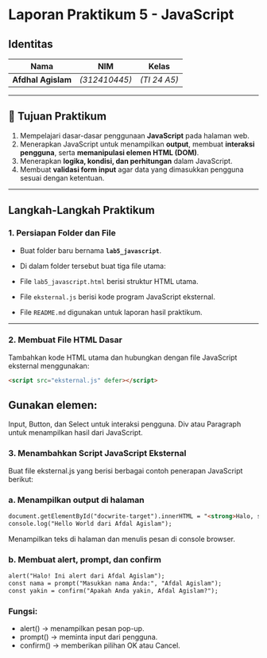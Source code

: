 #  Laporan Praktikum 5 - JavaScript

##  Identitas
| Nama | NIM | Kelas |
|------|-----|--------|
| **Afdhal Agislam** | *(312410445)* | *(TI 24 A5)* |

---

## 🎯 Tujuan Praktikum
1. Mempelajari dasar-dasar penggunaan **JavaScript** pada halaman web.  
2. Menerapkan JavaScript untuk menampilkan **output**, membuat **interaksi pengguna**, serta **memanipulasi elemen HTML (DOM)**.  
3. Menerapkan **logika, kondisi, dan perhitungan** dalam JavaScript.  
4. Membuat **validasi form input** agar data yang dimasukkan pengguna sesuai dengan ketentuan.

---

##  Langkah-Langkah Praktikum

### 1. Persiapan Folder dan File
- Buat folder baru bernama **`lab5_javascript`**.  
- Di dalam folder tersebut buat tiga file utama:

- File `lab5_javascript.html` berisi struktur HTML utama.  
- File `eksternal.js` berisi kode program JavaScript eksternal.  
- File `README.md` digunakan untuk laporan hasil praktikum.

---

### 2. Membuat File HTML Dasar
Tambahkan kode HTML utama dan hubungkan dengan file JavaScript eksternal menggunakan:
```html
<script src="eksternal.js" defer></script>
```
## Gunakan elemen:

Input, Button, dan Select untuk interaksi pengguna.
Div atau Paragraph untuk menampilkan hasil dari JavaScript.

### 3. Menambahkan Script JavaScript Eksternal
Buat file eksternal.js yang berisi berbagai contoh penerapan JavaScript berikut:

### a. Menampilkan output di halaman
```html
document.getElementById("docwrite-target").innerHTML = "<strong>Halo, saya Afdal Agislam!</strong>";
console.log("Hello World dari Afdal Agislam");
```
Menampilkan teks di halaman dan menulis pesan di console browser.

### b. Membuat alert, prompt, dan confirm
```html
alert("Halo! Ini alert dari Afdal Agislam");
const nama = prompt("Masukkan nama Anda:", "Afdal Agislam");
const yakin = confirm("Apakah Anda yakin, Afdal Agislam?");
```
### Fungsi:

- alert() → menampilkan pesan pop-up.
- prompt() → meminta input dari pengguna.
- confirm() → memberikan pilihan OK atau Cancel.
